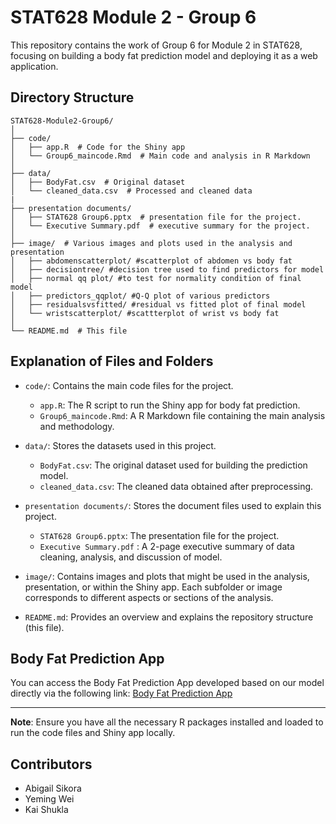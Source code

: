 
# STAT628 Module 2 - Group 6

This repository contains the work of Group 6 for Module 2 in STAT628, focusing on building a body fat prediction model and deploying it as a web application.

## Directory Structure

```
STAT628-Module2-Group6/
│
├── code/ 
│   ├── app.R  # Code for the Shiny app
│   └── Group6_maincode.Rmd  # Main code and analysis in R Markdown
│
├── data/ 
│   ├── BodyFat.csv  # Original dataset
│   └── cleaned_data.csv  # Processed and cleaned data
|
├── presentation documents/ 
│   ├── STAT628 Group6.pptx  # presentation file for the project.
│   └── Executive Summary.pdf  # executive summary for the project.
│
├── image/  # Various images and plots used in the analysis and presentation
│   ├── abdomenscatterplot/ #scatterplot of abdomen vs body fat
│   ├── decisiontree/ #decision tree used to find predictors for model
│   ├── normal qq plot/ #to test for normality condition of final model
│   ├── predictors_qqplot/ #Q-Q plot of various predictors
│   ├── residualsvsfitted/ #residual vs fitted plot of final model
│   └── wristscatterplot/ #scattterplot of wrist vs body fat
│
└── README.md  # This file
```

## Explanation of Files and Folders

- `code/`: Contains the main code files for the project.
    - `app.R`: The R script to run the Shiny app for body fat prediction.
    - `Group6_maincode.Rmd`: A R Markdown file containing the main analysis and methodology.

- `data/`: Stores the datasets used in this project.
    - `BodyFat.csv`: The original dataset used for building the prediction model.
    - `cleaned_data.csv`: The cleaned data obtained after preprocessing.
    
- `presentation documents/`: Stores the document files used to explain this project.
    - `STAT628 Group6.pptx`: The presentation file for the project.
    - `Executive Summary.pdf` : A 2-page executive summary of data cleaning, analysis, and discussion of model.

- `image/`: Contains images and plots that might be used in the analysis, presentation, or within the Shiny app. Each subfolder or image corresponds to different aspects or sections of the analysis.

- `README.md`: Provides an overview and explains the repository structure (this file).

## Body Fat Prediction App

You can access the Body Fat Prediction App developed based on our model directly via the following link:
[Body Fat Prediction App](https://bodyfatprediction.shinyapps.io/bodyfatprediction/)

---

**Note**: Ensure you have all the necessary R packages installed and loaded to run the code files and Shiny app locally.

## Contributors

- Abigail Sikora
- Yeming Wei
- Kai Shukla
